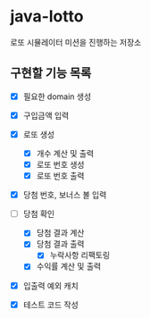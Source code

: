 # java-lotto
로또 시뮬레이터 미션을 진행하는 저장소

## 구현할 기능 목록

* [x] 필요한 domain 생성
* [x] 구입금액 입력
* [x] 로또 생성
    * [x] 개수 계산 및 출력
    * [x] 로또 번호 생성
    * [x] 로또 번호 출력 
* [x] 당첨 번호, 보너스 볼 입력
* [ ] 당첨 확인
    * [x] 당첨 결과 계산
    * [x] 당첨 결과 출력
      * [x] 누락사항 리팩토링
    * [x] 수익률 계산 및 출력
* [x] 입출력 예외 캐치
* [x] 테스트 코드 작성


